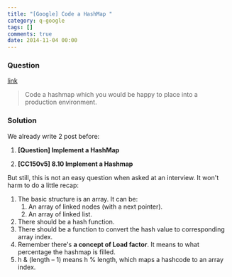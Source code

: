 ```yaml
---
title: "[Google] Code a HashMap "
category: q-google
tags: []
comments: true
date: 2014-11-04 00:00
---
```



### Question

[link](http://www.glassdoor.com/Interview/Code-a-hashmap-which-you-would-be-happy-to-place-into-a-production-environment-QTN_725885.htm)

> Code a hashmap which you would be happy to place into a production environment.

### Solution

We already write 2 post before:

1. **[Question] Implement a HashMap**

1. **[CC150v5] 8.10 Implement a Hashmap**

But still, this is not an easy question when asked at an interview. It won't harm to do a little recap:

1. The basic structure is an array. It can be:
   1. An array of linked nodes (with a next pointer).
   1. An array of linked list.
1. There should be a hash function.
1. There should be a function to convert the hash value to corresponding array index.
1. Remember there's **a concept of Load factor**. It means to what percentage the hashmap is filled.
1. h & (length – 1) means h % length, which maps a hashcode to an array index.
